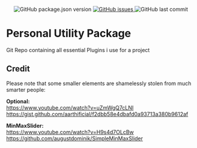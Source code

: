 <p align="center">
	<img alt="GitHub package.json version" src ="https://img.shields.io/github/package-json/v/J-x-O/JescosUtilityPackage" />
	<a href="https://github.com/Thundernerd/Unity3D-SerializableInterface/issues">
		<img alt="GitHub issues" src ="https://img.shields.io/github/issues/J-x-O/JescosUtilityPackage" />
	</a>
	<img alt="GitHub last commit" src ="https://img.shields.io/github/last-commit/J-x-O/JescosUtilityPackage" />
</p>

# Personal Utility Package

Git Repo containing all essential Plugins i use for a project

## Credit
Please note that some smaller elements are shamelessly stolen from much smarter people:

**Optional:** <br>
https://www.youtube.com/watch?v=uZmWgQ7cLNI <br>
https://gist.github.com/aarthificial/f2dbb58e4dbafd0a93713a380b9612af

**MinMaxSlider:** <br>
https://www.youtube.com/watch?v=H9s4d7OLcBw <br>
https://github.com/augustdominik/SimpleMinMaxSlider
